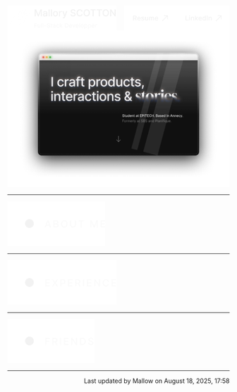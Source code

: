 <div>
  <a href="https://mscotton.framer.website" target="_blank">
    <img align="left" src="./name.png" alt="Mallory SCOTTON" height="56" />
  </a>
  <a href="https://www.linkedin.com/in/mallory-scotton" target="_blank">
    <img align="right" src="./linkedin.png" alt="LinkedIn" height="56" />
  </a>
  <a href="https://drive.google.com/file/d/1XHECHGjzjWDTqDsXx8aklQN7so_Tzj7o/view?usp=drive_link" target="_blank">
    <img align="right" src="./resume.png" alt="Resume" height="56" />
  </a>
</div>

<div>
  <a href="#" target="_blank">
    <img src="./hero.svg" alt="Hero" />
  </a>
</div>

---

<a href="#" target="_blank">
  <img src="./aboutme.svg" alt="About Me">
</a>

---

<a href="#" target="_blank">
  <img src="./experience.svg" alt="Experience">
</a>

---

<a href="#" target="_blank">
  <img src="./friends.svg" alt="Friends">
</a>

---

<p align="right">Last updated by Mallow on August 18, 2025, 17:58</p>
